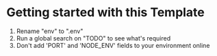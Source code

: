 # Getting started with this Template

1. Rename "env" to ".env"
2. Run a global search on "TODO" to see what's required
3. Don't add 'PORT' and 'NODE_ENV' fields to your environment online